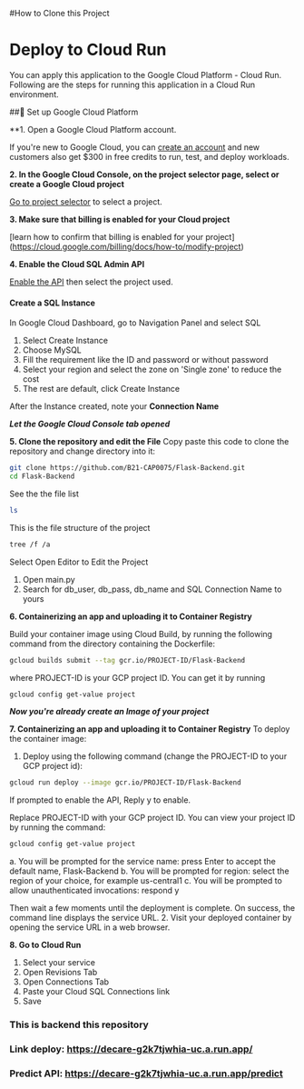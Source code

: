 #How to Clone this Project

# Deploy to Cloud Run

You can apply this application to the Google Cloud Platform - Cloud Run. Following are the steps for running this application in a Cloud Run environment.

##📌 Set up Google Cloud Platform

**1. Open a Google Cloud Platform account.

If you're new to Google Cloud, you can [create an account](http://console.cloud.google.com/freetrial) and new customers also get $300 in free credits to run, test, and deploy workloads.

**2. In the Google Cloud Console, on the project selector page, select or create a Google Cloud project**

[Go to project selector](https://console.cloud.google.com/projectselector2/home/dashboard) to select a project.

**3. Make sure that billing is enabled for your Cloud project**

[learn how to confirm that billing is enabled for your project]
(https://cloud.google.com/billing/docs/how-to/modify-project)

**4. Enable the Cloud SQL Admin API**

[Enable the API](https://console.cloud.google.com/flows/enableapi?apiid=sqladmin.googleapis.com) then select the project used.
#### Create a SQL Instance
In Google Cloud Dashboard, go to Navigation Panel and select SQL

1. Select Create Instance
2. Choose MySQL
3. Fill the requirement like the ID and password or without password
4. Select your region and select the zone on 'Single zone' to reduce the cost
5. The rest are default, click Create Instance

After the Instance created, note your  **Connection Name**

***Let the Google Cloud Console tab opened***


**5. Clone the repository and edit the File**
Copy paste this code to clone the repository and change directory into it:

```bash
git clone https://github.com/B21-CAP0075/Flask-Backend.git
cd Flask-Backend
```
See the the file list
```bash
ls
```
This is the file structure of the project
```bash
tree /f /a
```
Select Open Editor to Edit the Project
1. Open main.py
2. Search for db_user, db_pass, db_name and SQL Connection Name to yours

**6. Containerizing an app and uploading it to Container Registry**

Build your container image using Cloud Build, by running the following command from the directory containing the Dockerfile:
```bash
gcloud builds submit --tag gcr.io/PROJECT-ID/Flask-Backend
```
where PROJECT-ID is your GCP project ID. You can get it by running 
```bash
gcloud config get-value project
```
***Now you're already create an Image of your project***

**7. Containerizing an app and uploading it to Container Registry**
To deploy the container image:
1. Deploy using the following command (change the PROJECT-ID to your GCP project id):
```bash
gcloud run deploy --image gcr.io/PROJECT-ID/Flask-Backend
```
If prompted to enable the API, Reply y to enable.

Replace PROJECT-ID with your GCP project ID. You can view your project ID by running the command:
```bash
gcloud config get-value project
```
a. You will be prompted for the service name: press Enter to accept the default name, Flask-Backend
b. You will be prompted for region: select the region of your choice, for example us-central1
c. You will be prompted to allow unauthenticated invocations: respond y

Then wait a few moments until the deployment is complete. On success, the command line displays the service URL.
2. Visit your deployed container by opening the service URL in a web browser.

**8. Go to Cloud Run**
1. Select your service 
2. Open Revisions Tab
3. Open Connections Tab
4. Paste your Cloud SQL Connections link
5. Save


### This is backend this repository
### Link deploy: https://decare-g2k7tjwhia-uc.a.run.app/
### Predict API: https://decare-g2k7tjwhia-uc.a.run.app/predict
